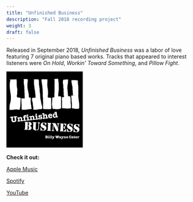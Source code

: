 ```yaml
---
title: "Unfinished Business"
description: "Fall 2018 recording project"
weight: 3
draft: false
---
```


Released in September 2018, _Unfinished Business_ was a labor of love featuring 7 original piano based works. Tracks that appeared to interest listeners were _On Hold_,  _Workin' Toward Something_, and _Pillow Fight_.

![Wayne alt ><](/images/unfinishedbusinesscover.jpg)

**Check it out:**

[Apple Music](https://geo.music.apple.com/us/album/unfinished-business/1436555021?itsct=music_box_link&itscg=30200&ls=1&app=music)

[Spotify](https://open.spotify.com/album/6t9PRCOgPxiKiqZmQ2dwJo)

[YouTube](https://www.youtube.com/watch?v=CQRTmbkNktU&list=OLAK5uy_nDZltPtzRlzXcSCppRiCW5h3i0q-NNgtY)